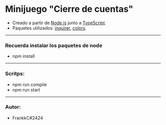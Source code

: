 # Minijuego "Cierre de cuentas"
- Creado a partir de [Node.js](https://nodejs.org/es/) junto a [TypeScript](https://www.typescriptlang.org/).
- Paquetes utilizados: [inquirer](https://www.npmjs.com/package/inquirer), [colors](https://www.npmjs.com/package/colors).

---
### Recuerda instalar los paquetes de node
- npm install

---

### Scritps:
- npm run compile
- npm run start

---
### Autor: 
- FrankkC#2424
